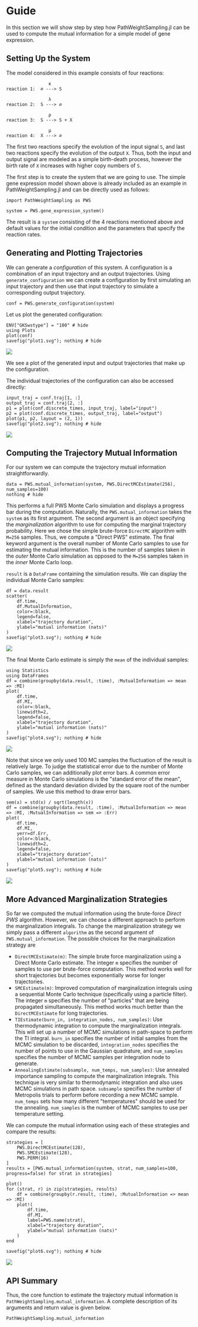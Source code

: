 # Guide

In this section we will show step by step how PathWeightSampling.jl can be used to compute the mutual information for a simple model of gene expression.

## Setting Up the System

The model considered in this example consists of four reactions:
```
                κ
reaction 1:  ∅ ---> S

                λ
reaction 2:  S ---> ∅

                ρ
reaction 3:  S ---> S + X

                μ
reaction 4:  X ---> ∅
```
The first two reactions specify the evolution of the input signal `S`, and last two reactions specify the evolution of the output `X`. Thus, both the input and output signal are modeled as a simple birth-death process, however the birth rate of `X` increases with higher copy numbers of  `S`.

The first step is to create the system that we are going to use. The simple gene expression model shown above is already included as an example in PathWeightSampling.jl and can be directly used as follows:
```@example 1
import PathWeightSampling as PWS

system = PWS.gene_expression_system()
```
The result is a `system` consisting of the 4 reactions mentioned above and default values for the initial condition and the parameters that specify the reaction rates.

## Generating and Plotting Trajectories

We can generate a _configuration_ of this system. A configuration is a combination of an input trajectory and an output trajectories. Using `generate_configuration` we can create a configuration by first simulating an input trajectory and then use that input trajectory to simulate a corresponding output trajectory.
```@example 1
conf = PWS.generate_configuration(system)
```

Let us plot the generated configuration:
```@example 1
ENV["GKSwstype"] = "100" # hide
using Plots
plot(conf)
savefig("plot1.svg"); nothing # hide
```
![](plot1.svg)

We see a plot of the generated input and output trajectories that make up the configuration.

The individual trajectories of the configuration can also be accessed directly:
```@example 1
input_traj = conf.traj[1, :]
output_traj = conf.traj[2, :]
p1 = plot(conf.discrete_times, input_traj, label="input")
p2 = plot(conf.discrete_times, output_traj, label="output")
plot(p1, p2, layout = (2, 1))
savefig("plot2.svg"); nothing # hide
```
![](plot2.svg)

## Computing the Trajectory Mutual Information

For our system we can compute the trajectory mutual information straightforwardly. 
```@example 1
data = PWS.mutual_information(system, PWS.DirectMCEstimate(256), num_samples=100)
nothing # hide
```

This performs a full PWS Monte Carlo simulation and displays a progress bar during the computation. Naturally, the `PWS.mutual_information`
takes the `system` as its first argument. The second argument is an object specifying the *marginalization* algorithm to use for
computing the marginal trajectory probability. Here we chose the simple brute-force `DirectMC` algorithm with ``M=256`` samples.
Thus, we compute a "Direct PWS" estimate. The final keyword argument is the overall number of Monte Carlo samples to use for estimating the
mutual information. This is the number of samples taken in the *outer* Monte Carlo simulation as opposed to the ``M=256`` samples taken in the *inner* Monte Carlo loop.

`result` is a `DataFrame` containing the simulation results. We can display the individual Monte Carlo samples:
```@example 1
df = data.result
scatter(
    df.time, 
    df.MutualInformation, 
    color=:black, 
    legend=false, 
    xlabel="trajectory duration", 
    ylabel="mutual information (nats)"
)
savefig("plot3.svg"); nothing # hide
```

![](plot3.svg)

The final Monte Carlo estimate is simply the `mean` of the individual samples:
```@example 1
using Statistics
using DataFrames
df = combine(groupby(data.result, :time), :MutualInformation => mean => :MI)
plot(
    df.time, 
    df.MI, 
    color=:black, 
    linewidth=2, 
    legend=false,
    xlabel="trajectory duration",
    ylabel="mutual information (nats)"
)
savefig("plot4.svg"); nothing # hide
```

![](plot4.svg)

Note that since we only used 100 MC samples the fluctuation of the result is relatively large. To judge the statistical error due to the number of Monte Carlo samples, we can additionally plot error bars. A common error measure in Monte Carlo simulations is the "standard error of the mean", defined as the standard deviation divided by the square root of the number of samples. We use this method to draw error bars.

```@example 1
sem(x) = std(x) / sqrt(length(x))
df = combine(groupby(data.result, :time), :MutualInformation => mean => :MI, :MutualInformation => sem => :Err)
plot(
    df.time, 
    df.MI,
    yerr=df.Err, 
    color=:black, 
    linewidth=2, 
    legend=false,
    xlabel="trajectory duration",
    ylabel="mutual information (nats)"
)
savefig("plot5.svg"); nothing # hide
```

![](plot5.svg)

## More Advanced Marginalization Strategies

So far we computed the mutual information using the brute-force *Direct PWS* algorithm. However, we can choose a different approach to perform
the marginalization integrals. To change the marginalization strategy we simply pass a different `algorithm` as the second argument of `PWS.mutual_information`. The possible choices for the marginalization strategy are

- `DirectMCEstimate(m)`: The simple brute force marginalization using a Direct Monte Carlo estimate. The integer `m` specifies the number of samples to use per brute-force computation. This method works well for short trajectories but becomes exponentially worse for longer trajectories.
- `SMCEstimate(m)`: Improved computation of marginalization integrals using a sequential Monte Carlo technique (specifically using a particle filter). The integer `m` specifies the number of "particles" that are being propagated simultaneously. This method works much better than the `DirectMCEstimate` for long trajectories.
- `TIEstimate(burn_in, integration_nodes, num_samples)`: Use thermodynamic integration to compute the marginalization integrals. This will set up a number of MCMC simulations in path-space to perform the TI integral. `burn_in` specifies the number of initial samples from the MCMC simulation to be discarded, `integration_nodes` specifies the number of points to use in the Gaussian quadrature, and `num_samples` specifies the number of MCMC samples per integration node to generate.
- `AnnealingEstimate(subsample, num_temps, num_samples)`: Use annealed importance sampling to compute the marginalization integrals. This technique is very similar to thermodynamic integration and also uses MCMC simulations in path space. `subsample` specifies the number of Metropolis trials to perform before recording a new MCMC sample. `num_temps` sets how many different "temperatures" should be used for the annealing. `num_samples` is the number of MCMC samples to use per temperature setting.

We can compute the mutual information using each of these strategies and compare the results:

```@example 1
strategies = [
    PWS.DirectMCEstimate(128),
    PWS.SMCEstimate(128),
    PWS.PERM(16)
]
results = [PWS.mutual_information(system, strat, num_samples=100, progress=false) for strat in strategies]

plot()
for (strat, r) in zip(strategies, results)
    df = combine(groupby(r.result, :time), :MutualInformation => mean => :MI)
    plot!(
        df.time, 
        df.MI,
        label=PWS.name(strat),
        xlabel="trajectory duration",
        ylabel="mutual information (nats)"
    )
end

savefig("plot6.svg"); nothing # hide
```

![](plot6.svg)

## API Summary

Thus, the core function to estimate the trajectory mutual information is `PathWeightSampling.mutual_information`. A complete description of its arguments and return value is given below.
```@docs
PathWeightSampling.mutual_information
```
